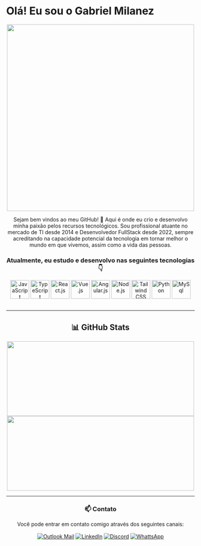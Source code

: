 # Olá! Eu sou o Gabriel Milanez

<div align="center"> <img src="https://camo.githubusercontent.com/a9ca6ccb7f08097dc00128a4acd546d5da3aa62027b7180fbdddd44e0bf6e0d3/68747470733a2f2f36342e6d656469612e74756d626c722e636f6d2f38383031393431653036306361323036306133323936663062356361313365622f333037396566653366323432626438642d39332f73353030783735302f316136333162376365376638333538643335356262643364323033376439626431323166333935312e706e67" width="500px"/> 

Sejam bem vindos ao meu GitHub! 👋 Aqui é onde eu crio e desenvolvo minha paixão pelos recursos tecnológicos. Sou profissional atuante no mercado de TI desde 2014 e Desenvolvedor FullStack desde 2022, sempre acreditando na capacidade potencial da tecnologia em tornar melhor o mundo em que vivemos, assim como a vida das pessoas.

### Atualmente, eu estudo e desenvolvo nas seguintes tecnologias 👇

<div align="center" style="display: inline_block">
  <img align="center" alt="JavaScript" height="50" width="50" src="https://cdn.jsdelivr.net/gh/devicons/devicon@latest/icons/javascript/javascript-original.svg"  />
  <img align="center" alt="TypeScript" height="50" width="50" src="https://cdn.jsdelivr.net/gh/devicons/devicon@latest/icons/typescript/typescript-original.svg"  />
  <img align="center" alt="React.js" height="50" width="50" src="https://cdn.jsdelivr.net/gh/devicons/devicon@latest/icons/react/react-original.svg"  />
  <img align="center" alt="Vue.js" height="50" width="50" src="https://cdn.jsdelivr.net/gh/devicons/devicon@latest/icons/vuejs/vuejs-original.svg"  />
  <img align="center" alt="Angular.js" height="50" width="50" src="https://cdn.jsdelivr.net/gh/devicons/devicon@latest/icons/angular/angular-original.svg"  />
  <img align="center" alt="Node.js" height="50" width="50" src="https://cdn.jsdelivr.net/gh/devicons/devicon@latest/icons/nodejs/nodejs-original-wordmark.svg"  />
  <img align="center" alt="Tailwind CSS" height="50" width="50" src="https://cdn.jsdelivr.net/gh/devicons/devicon@latest/icons/tailwindcss/tailwindcss-original.svg"  />
  <img align="center" alt="Python" height="50" width="50" src="https://cdn.jsdelivr.net/gh/devicons/devicon@latest/icons/python/python-original.svg"  />
  <img align="center" alt="MySql" height="50" width="50" src="https://cdn.jsdelivr.net/gh/devicons/devicon@latest/icons/mysql/mysql-original-wordmark.svg"  />
</div>

<br>

---

## 📊 GitHub Stats  

<div align="center" style="display: inline_block">  
    <img width="500cm" height="200cm" src="https://github-readme-stats.vercel.app/api?username=gabrielmiilanez&show_icons=true&theme=dracula" />
    <img width="500cm" height="200cm" src="https://github-readme-stats.vercel.app/api/top-langs/?username=gabrielmiilanez&layout=compact&theme=dracula" />
</div>

---

### 📫 Contato  

Você pode entrar em contato comigo através dos seguintes canais:
 
<div align="center" style="display: inline_block">
  <a href="mailto:gabriel.milanez@outlook.com" target="_blank"><img align="center" alt="Outlook Mail"  src="https://img.shields.io/badge/Microsoft_Outlook-0078D4?style=for-the-badge&logo=microsoft-outlook&logoColor=white"  /></a>
  <a href="https://www.linkedin.com/in/gabriel-milanez/" target="_blank"><img align="center" alt="LinkedIn"  src="https://img.shields.io/badge/LinkedIn-0077B5?style=for-the-badge&logo=linkedin&logoColor=white"  /></a>
  <a href="" target="_blank"><img align="center" alt="Discord"  src="https://img.shields.io/badge/Discord-5865F2?style=for-the-badge&logo=discord&logoColor=white"  /></a>
  <a href="https://api.whatsapp.com/send?phone=5581982301817&text=Fala%20Gabriel%2C%20Bom%20dia!" target="_blank"><img align="center" alt="WhattsApp"  src="https://img.shields.io/badge/WhatsApp-25D366?style=for-the-badge&logo=whatsapp&logoColor=white"  /></a>
</div>


</div>
